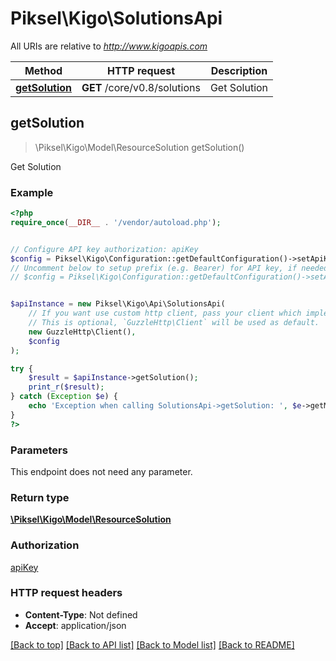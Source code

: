 # Piksel\Kigo\SolutionsApi

All URIs are relative to *http://www.kigoapis.com*

Method | HTTP request | Description
------------- | ------------- | -------------
[**getSolution**](SolutionsApi.md#getSolution) | **GET** /core/v0.8/solutions | Get Solution



## getSolution

> \Piksel\Kigo\Model\ResourceSolution getSolution()

Get Solution

### Example

```php
<?php
require_once(__DIR__ . '/vendor/autoload.php');


// Configure API key authorization: apiKey
$config = Piksel\Kigo\Configuration::getDefaultConfiguration()->setApiKey('X-ApiKey', 'YOUR_API_KEY');
// Uncomment below to setup prefix (e.g. Bearer) for API key, if needed
// $config = Piksel\Kigo\Configuration::getDefaultConfiguration()->setApiKeyPrefix('X-ApiKey', 'Bearer');


$apiInstance = new Piksel\Kigo\Api\SolutionsApi(
    // If you want use custom http client, pass your client which implements `GuzzleHttp\ClientInterface`.
    // This is optional, `GuzzleHttp\Client` will be used as default.
    new GuzzleHttp\Client(),
    $config
);

try {
    $result = $apiInstance->getSolution();
    print_r($result);
} catch (Exception $e) {
    echo 'Exception when calling SolutionsApi->getSolution: ', $e->getMessage(), PHP_EOL;
}
?>
```

### Parameters

This endpoint does not need any parameter.

### Return type

[**\Piksel\Kigo\Model\ResourceSolution**](../Model/ResourceSolution.md)

### Authorization

[apiKey](../../README.md#apiKey)

### HTTP request headers

- **Content-Type**: Not defined
- **Accept**: application/json

[[Back to top]](#) [[Back to API list]](../../README.md#documentation-for-api-endpoints)
[[Back to Model list]](../../README.md#documentation-for-models)
[[Back to README]](../../README.md)

